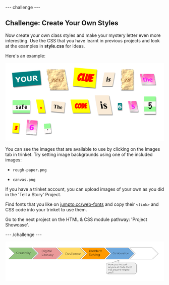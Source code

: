 --- challenge ---
## Challenge: Create Your Own Styles

Now create your own class styles and make your mystery letter even more interesting. Use the CSS that you have learnt in previous projects and look at the examples in __style.css__ for ideas. 

Here's an example:

![screenshot](images/letter-fonts-challenge3.png)

You can see the images that are available to use by clicking on the Images tab in trinket.
Try setting image backgrounds using one of the included images: 

+ `rough-paper.png`

+ `canvas.png`

If you have a trinket account, you can upload images of your own as you did in the 'Tell a Story' Project. 

Find fonts that you like on <a href="http://jumpto.cc/web-fonts" target="_blank">jumpto.cc/web-fonts</a> and copy their `<link>` and CSS code into your trinket to use them. 

Go to the next project on the HTML & CSS module pathway: 'Project Showcase'.

--- /challenge ---

![progress bar](images/h1-5.png)

